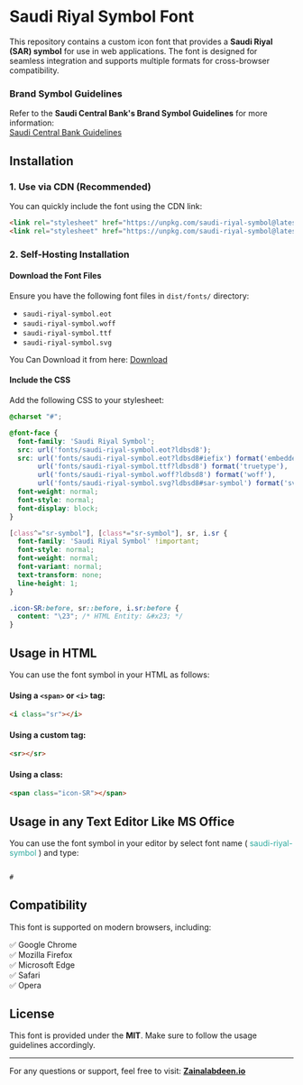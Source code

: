 # Saudi Riyal Symbol Font

This repository contains a custom icon font that provides a **Saudi Riyal (SAR) symbol** for use in web applications. The font is designed for seamless integration and supports multiple formats for cross-browser compatibility.

### Brand Symbol Guidelines
Refer to the **Saudi Central Bank's Brand Symbol Guidelines** for more information:  
[Saudi Central Bank Guidelines](https://www.sama.gov.sa/ar-sa/Currency/SRS/Documents/Guidelines.pdf)


## Installation

### 1. Use via CDN (Recommended)

You can quickly include the font using the CDN link:

```html
<link rel="stylesheet" href="https://unpkg.com/saudi-riyal-symbol@latest/dist/saudi-riyal-symbol.css">
<link rel="stylesheet" href="https://unpkg.com/saudi-riyal-symbol@latest/dist/saudi-riyal-symbol.min.css">
```

### 2. Self-Hosting Installation

#### Download the Font Files

Ensure you have the following font files in  `dist/fonts/` directory:

- `saudi-riyal-symbol.eot`
- `saudi-riyal-symbol.woff`
- `saudi-riyal-symbol.ttf`
- `saudi-riyal-symbol.svg`

You Can Download it from here: [Download](https://github.com/mczainalabdeen/saudi-riyal-symbol/releases/latest)

#### Include the CSS

Add the following CSS to your stylesheet:

```css
@charset "#";

@font-face {
  font-family: 'Saudi Riyal Symbol';
  src: url('fonts/saudi-riyal-symbol.eot?ldbsd8');
  src: url('fonts/saudi-riyal-symbol.eot?ldbsd8#iefix') format('embedded-opentype'),
       url('fonts/saudi-riyal-symbol.ttf?ldbsd8') format('truetype'),
       url('fonts/saudi-riyal-symbol.woff?ldbsd8') format('woff'),
       url('fonts/saudi-riyal-symbol.svg?ldbsd8#sar-symbol') format('svg');
  font-weight: normal;
  font-style: normal;
  font-display: block;
}

[class^="sr-symbol"], [class*="sr-symbol"], sr, i.sr {
  font-family: 'Saudi Riyal Symbol' !important;
  font-style: normal;
  font-weight: normal;
  font-variant: normal;
  text-transform: none;
  line-height: 1;
}

.icon-SR:before, sr::before, i.sr:before {
  content: "\23"; /* HTML Entity: &#x23; */
}
```

## Usage in HTML

You can use the font symbol in your HTML as follows:

#### Using a `<span>` or `<i>` tag:
```html
<i class="sr"></i>
```

#### Using a custom tag:
```html
<sr></sr>
```

#### Using a class:
```html
<span class="icon-SR"></span>
```
## Usage in any Text Editor Like MS Office

You can use the font symbol in your editor by select font name ( <span style="color: #2DAA9E;"> saudi-riyal-symbol </span> ) and type:
```html

#
```
## Compatibility

This font is supported on modern browsers, including:

✅ Google Chrome  
✅ Mozilla Firefox  
✅ Microsoft Edge  
✅ Safari  
✅ Opera  

## License

This font is provided under the **MIT**. Make sure to follow the usage guidelines accordingly.

---

For any questions or support, feel free to  visit: [**Zainalabdeen.io**](https://zainalabdeen.io)

